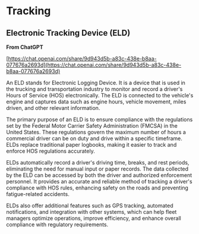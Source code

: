 # Tracking

## Electronic Tracking Device (ELD)

**From ChatGPT**

[https://chat.openai.com/share/9d943d5b-a83c-438e-b8aa-077676a2693d](https://chat.openai.com/share/9d943d5b-a83c-438e-b8aa-077676a2693d)

An ELD stands for Electronic Logging Device. It is a device that is used in the trucking and transportation industry to monitor and record a driver's Hours of Service (HOS) electronically. The ELD is connected to the vehicle's engine and captures data such as engine hours, vehicle movement, miles driven, and other relevant information.

The primary purpose of an ELD is to ensure compliance with the regulations set by the Federal Motor Carrier Safety Administration (FMCSA) in the United States. These regulations govern the maximum number of hours a commercial driver can be on duty and drive within a specific timeframe. ELDs replace traditional paper logbooks, making it easier to track and enforce HOS regulations accurately.

ELDs automatically record a driver's driving time, breaks, and rest periods, eliminating the need for manual input or paper records. The data collected by the ELD can be accessed by both the driver and authorized enforcement personnel. It provides an accurate and reliable method of tracking a driver's compliance with HOS rules, enhancing safety on the roads and preventing fatigue-related accidents.

ELDs also offer additional features such as GPS tracking, automated notifications, and integration with other systems, which can help fleet managers optimize operations, improve efficiency, and enhance overall compliance with regulatory requirements.
